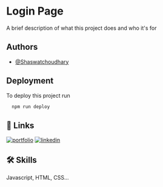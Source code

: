 
# Login Page

A brief description of what this project does and who it's for


## Authors

- [@Shaswatchoudhary](https://github.com/Shaswatchoudhary)


## Deployment

To deploy this project run

```bash
  npm run deploy
```


## 🔗 Links
[![portfolio](https://img.shields.io/badge/my_portfolio-000?style=for-the-badge&logo=ko-fi&logoColor=white)](https://katherineoelsner.com/)
[![linkedin](https://img.shields.io/badge/linkedin-0A66C2?style=for-the-badge&logo=linkedin&logoColor=white)](https://www.linkedin.com/in/shaswat-choudhary-6a36b824b/)


## 🛠 Skills
Javascript, HTML, CSS...

